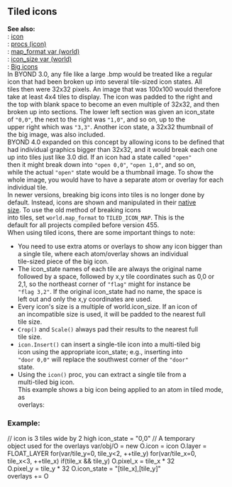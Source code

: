 ## Tiled icons    
**See also:**    
:   [icon](/icon)    
:   [procs (icon)](/icon/proc)    
:   [map_format var (world)](/world/var/map_format)    
:   [icon_size var (world)](/world/var/icon_size)    
:   [Big icons](/%7Bnotes%7D/big-icons)    
In BYOND 3.0, any file like a large .bmp would be treated like a regular    
icon that had been broken up into several tile-sized icon states. All    
tiles then were 32x32 pixels. An image that was 100x100 would therefore    
take at least 4x4 tiles to display. The icon was padded to the right and    
the top with blank space to become an even multiple of 32x32, and then    
broken up into sections. The lower left section was given an icon_state    
of `"0,0"`, the next to the right was `"1,0"`, and so on, up to the    
upper right which was `"3,3"`. Another icon state, a 32x32 thumbnail of    
the big image, was also included.    
BYOND 4.0 expanded on this concept by allowing icons to be defined that    
had individual graphics bigger than 32x32, and it would break each one    
up into tiles just like 3.0 did. If an icon had a state called `"open"`    
then it might break down into `"open 0,0"`, `"open 1,0"`, and so on,    
while the actual `"open"` state would be a thumbnail image. To show the    
whole image, you would have to have a separate atom or overlay for each    
individual tile.    
In newer versions, breaking big icons into tiles is no longer done by    
default. Instead, icons are shown and manipulated in their [native    
size](/%7Bnotes%7D/big-icons). To use the old method of breaking icons    
into tiles, set `world.map_format` to `TILED_ICON_MAP`. This is the    
default for all projects compiled before version 455.    
When using tiled icons, there are some important things to note:    
-   You need to use extra atoms or overlays to show any icon bigger than    
    a single tile, where each atom/overlay shows an individual    
    tile-sized piece of the big icon.    
-   The icon_state names of each tile are always the original name    
    followed by a space, followed by x,y tile coordinates such as 0,0 or    
    2,1, so the northeast corner of `"flag"` might for instance be    
    `"flag 3,2"`. If the original icon_state had no name, the space is    
    left out and only the x,y coordinates are used.    
-   Every icon\'s size is a multiple of world.icon_size. If an icon of    
    an incompatible size is used, it will be padded to the nearest full    
    tile size.    
-   `Crop()` and `Scale()` always pad their results to the nearest full    
    tile size.    
-   `icon.Insert()` can insert a single-tile icon into a multi-tiled big    
    icon using the appropriate icon_state; e.g., inserting into    
    `"door 0,0"` will replace the southwest corner of the `"door"`    
    state.    
-   Using the `icon()` proc, you can extract a single tile from a    
    multi-tiled big icon.    
This example shows a big icon being applied to an atom in tiled mode, as    
overlays:    
### Example:    
// icon is 3 tiles wide by 2 high icon_state = \"0,0\" // A temporary    
object used for the overlays var/obj/O = new O.icon = icon O.layer =    
FLOAT_LAYER for(var/tile_y=0, tile_y\<2, ++tile_y) for(var/tile_x=0,    
tile_x\<3, ++tile_x) if(tile_x && tile_y) O.pixel_x = tile_x \* 32    
O.pixel_y = tile_y \* 32 O.icon_state = \"\[tile_x\],\[tile_y\]\"    
overlays += O  